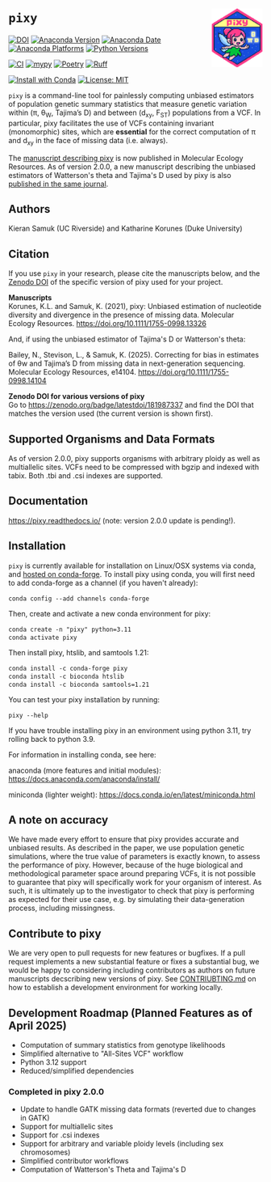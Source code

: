 ``pixy``<img src="https://raw.githubusercontent.com/ksamuk/pixy/master/docs/images/pixy_logo.png" align="right" width="20%">
====================

[![DOI](https://zenodo.org/badge/181987337.svg)](https://zenodo.org/badge/latestdoi/181987337)
[![Anaconda Version](https://anaconda.org/conda-forge/pixy/badges/version.svg)](https://anaconda.org/conda-forge/pixy)
[![Anaconda Date](https://anaconda.org/conda-forge/pixy/badges/latest_release_date.svg)](https://anaconda.org/conda-forge/pixy)
[![Anaconda Platforms](
https://anaconda.org/conda-forge/pixy/badges/platforms.svg)](https://anaconda.org/conda-forge/pixy)
[![Python Versions](https://img.shields.io/badge/python-3.9_|_3.10_|_3.11-blue)](https://github.com/ksamuk/pixy)

[![CI](https://github.com/ksamuk/pixy/actions/workflows/python_package.yml/badge.svg?branch=master)](https://github.com/ksamuk/pixy/actions/workflows/python_package.yml?query=branch%3Amaster)
[![mypy](https://www.mypy-lang.org/static/mypy_badge.svg)](https://mypy-lang.org/)
[![Poetry](https://img.shields.io/endpoint?url=https://python-poetry.org/badge/v0.json)](https://python-poetry.org/)
[![Ruff](https://img.shields.io/endpoint?url=https://raw.githubusercontent.com/astral-sh/ruff/main/assets/badge/v2.json)](https://docs.astral.sh/ruff/)

[![Install with Conda](https://img.shields.io/badge/Install%20with-conda-brightgreen.svg)](https://anaconda.org/conda-forge/pixy)
[![License: MIT](https://img.shields.io/badge/License-MIT-yellow.svg)](https://opensource.org/licenses/MIT)

`pixy` is a command-line tool for painlessly computing unbiased estimators of population genetic summary statistics that measure genetic variation within (π, θ<sub>W</sub>, Tajima’s D) and between (d<sub>xy</sub>, F<sub>ST</sub>) populations from a VCF. In particular, pixy facilitates the use of VCFs containing invariant (monomorphic) sites, which are **essential** for the correct computation of π and d<sub>xy</sub> in the face of missing data (i.e. always).

The [manuscript describing pixy](https://doi.org/10.1111/1755-0998.13326) is now published in Molecular Ecology Resources. As of version 2.0.0, a new manuscript describing the unbiased estimators of Watterson's theta and Tajima's D used by pixy is also [published in the same journal](https://doi.org/10.1111/1755-0998.14104).

## Authors
Kieran Samuk (UC Riverside) and Katharine Korunes (Duke University) <p>

## Citation
If you use `pixy` in your research, please cite the manuscripts below, and the [Zenodo DOI](https://zenodo.org/badge/latestdoi/181987337) of the specific version of pixy used for your project.

**Manuscripts**<br>
Korunes, K.L. and Samuk, K. (2021), pixy: Unbiased estimation of nucleotide diversity and divergence in the presence of missing data. Molecular Ecology Resources. https://doi.org/10.1111/1755-0998.13326

And, if using the unbiased estimator of Tajima's D or Watterson's theta:<br>

Bailey, N., Stevison, L., & Samuk, K. (2025). Correcting for bias in estimates of θw and Tajima’s D from missing data in next-generation sequencing. Molecular Ecology Resources, e14104. https://doi.org/10.1111/1755-0998.14104

**Zenodo DOI for various versions of pixy**<br>
Go to https://zenodo.org/badge/latestdoi/181987337 and find the DOI that matches the version used (the current version is shown first).

## Supported Organisms and Data Formats

As of version 2.0.0, pixy supports organisms with arbitrary ploidy as well as multiallelic sites. VCFs need to be compressed with bgzip and indexed with tabix. Both .tbi and .csi indexes are supported.

## Documentation

https://pixy.readthedocs.io/ (note: version 2.0.0 update is pending!).

## Installation

`pixy` is currently available for installation on Linux/OSX systems via conda, and [hosted on conda-forge](https://anaconda.org/conda-forge/pixy). To install pixy using conda, you will first need to add conda-forge as a channel (if you haven't already):
```
conda config --add channels conda-forge
```
Then, create and activate a new conda environment for pixy:
```
conda create -n "pixy" python=3.11
conda activate pixy
```

Then install pixy, htslib, and samtools 1.21:
```
conda install -c conda-forge pixy
conda install -c bioconda htslib
conda install -c bioconda samtools=1.21
```

You can test your pixy installation by running:
```
pixy --help
```
If you have trouble installing pixy in an environment using python 3.11, try rolling back to python 3.9.

For information in installing conda, see here:

anaconda (more features and initial modules): https://docs.anaconda.com/anaconda/install/

miniconda (lighter weight): https://docs.conda.io/en/latest/miniconda.html

## A note on accuracy
We have made every effort to ensure that pixy provides accurate and unbiased results. As described in the paper, we use population genetic simulations, where the true value of parameters is exactly known, to assess the performance of pixy. However, because of the huge biological and methodological parameter space around preparing VCFs, it is not possible to guarantee that pixy will specifically work for your organism of interest. As such, it is ultimately up to the investigator to check that pixy is performing as expected for their use case, e.g. by simulating their data-generation process, including missingness. 

## Contribute to pixy
We are very open to pull requests for new features or bugfixes. If a pull request implements a new substantial feature or fixes a substantial bug, we would be happy to considering including contributors as authors on future manuscripts decscribing new versions of pixy. See [CONTRIUBTING.md](https://github.com/ksamuk/pixy/blob/master/CONTRIBUTING.md) on how to establish a development environment for working locally.

## Development Roadmap (Planned Features as of April 2025)
- Computation of summary statistics from genotype likelihoods
- Simplified alternative to "All-Sites VCF" workflow
- Python 3.12 support
- Reduced/simplified dependencies

### Completed in pixy 2.0.0
- Update to handle GATK missing data formats (reverted due to changes in GATK)
- Support for multiallelic sites
- Support for .csi indexes
- Support for arbitrary and variable ploidy levels (including sex chromosomes) 
- Simplified contributor workflows
- Computation of Watterson's Theta and Tajima's D
